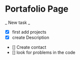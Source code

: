 # Portafolio Page

_ New task _ 
* [x] first add projects
* [x] create Description 
* [] Create contact
* [] look for problems in the code